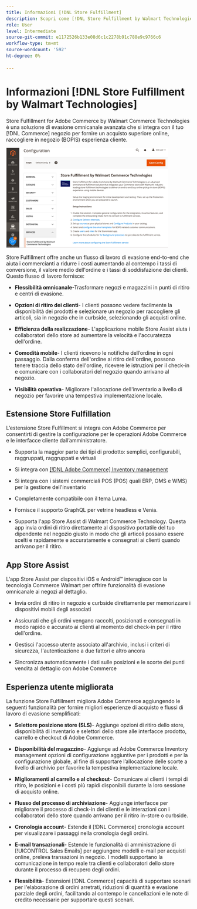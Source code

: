 ```yaml
---
title: Informazioni [!DNL Store Fulfillment]
description: Scopri come [!DNL Store Fulfillment by Walmart Technologies] supporta l’acquisto online, la raccolta di servizi in-store (BOPIS) per i clienti Adobe Commerce e Magenti Open Source. Utilizza Store Assist mobile per semplificare l'esecuzione e l'elaborazione degli ordini BOPIS per i collaboratori del negozio e i clienti Commerce.
role: User
level: Intermediate
source-git-commit: e1172526b133e08d6c1c2278b91c788e9c9766c6
workflow-type: tm+mt
source-wordcount: '592'
ht-degree: 0%

---
```



# Informazioni [!DNL Store Fulfillment by Walmart Technologies]

Store Fulfillment for Adobe Commerce by Walmart Commerce Technologies è una soluzione di evasione omnicanale avanzata che si integra con il tuo [!DNL Commerce] negozio per fornire un acquisto superiore online, raccogliere in negozio (BOPIS) esperienza cliente.

![Store Fulfillement by Walmart Technologies Configurazione amministratore](assets/store-fulfillment-admin-home.png)

Store Fulfillment offre anche un flusso di lavoro di evasione end-to-end che aiuta i commercianti a ridurre i costi aumentando al contempo i tassi di conversione, il valore medio dell&#39;ordine e i tassi di soddisfazione dei clienti. Questo flusso di lavoro fornisce:

* **Flessibilità omnicanale**-Trasformare negozi e magazzini in punti di ritiro e centri di evasione.

* **Opzioni di ritiro dei clienti**- I clienti possono vedere facilmente la disponibilità dei prodotti e selezionare un negozio per raccogliere gli articoli, sia in negozio che in curbside, selezionando gli acquisti online.

* **Efficienza della realizzazione**- L&#39;applicazione mobile Store Assist aiuta i collaboratori dello store ad aumentare la velocità e l&#39;accuratezza dell&#39;ordine.

* **Comodità mobile**- I clienti ricevono le notifiche dell’ordine in ogni passaggio. Dalla conferma dell&#39;ordine al ritiro dell&#39;ordine, possono tenere traccia dello stato dell&#39;ordine, ricevere le istruzioni per il check-in e comunicare con i collaboratori del negozio quando arrivano al negozio.

* **Visibilità operativa**- Migliorare l&#39;allocazione dell&#39;inventario a livello di negozio per favorire una tempestiva implementazione locale.

## Estensione Store Fulfillation

L’estensione Store Fulfillment si integra con Adobe Commerce per consentirti di gestire la configurazione per le operazioni Adobe Commerce e le interfacce cliente dall’amministratore.

* Supporta la maggior parte dei tipi di prodotto: semplici, configurabili, raggruppati, raggruppati e virtuali

* Si integra con [[!DNL Adobe Commerce] Inventory management](https://docs.magento.com/user-guide/catalog/inventory-learn-more.html)

* Si integra con i sistemi commerciali POS (POS) quali ERP, OMS e WMS) per la gestione dell&#39;inventario

* Completamente compatibile con il tema Luma.

* Fornisce il supporto GraphQL per vetrine headless e Venia.

* Supporta l&#39;app Store Assist di Walmart Commerce Technology. Questa app invia ordini di ritiro direttamente al dispositivo portatile del tuo dipendente nel negozio giusto in modo che gli articoli possano essere scelti e rapidamente e accuratamente e consegnati ai clienti quando arrivano per il ritiro.

## App Store Assist

L&#39;app Store Assist per dispositivi iOS e Android™ interagisce con la tecnologia Commerce Walmart per offrire funzionalità di evasione omnicanale ai negozi al dettaglio.

* Invia ordini di ritiro in negozio e curbside direttamente per memorizzare i dispositivi mobili degli associati

* Assicurati che gli ordini vengano raccolti, posizionati e consegnati in modo rapido e accurato ai clienti al momento del check-in per il ritiro dell&#39;ordine.

* Gestisci l&#39;accesso utente associato all&#39;archivio, inclusi i criteri di sicurezza, l&#39;autenticazione a due fattori e altro ancora

* Sincronizza automaticamente i dati sulle posizioni e le scorte dei punti vendita al dettaglio con Adobe Commerce

## Esperienza utente migliorata

La funzione Store Fulfillment migliora Adobe Commerce aggiungendo le seguenti funzionalità per fornire migliori esperienze di acquisto e flussi di lavoro di evasione semplificati:

* **Selettore posizione store (SLS)**- Aggiunge opzioni di ritiro dello store, disponibilità di inventario e selettori dello store alle interfacce prodotto, carrello e checkout di Adobe Commerce.

* **Disponibilità del magazzino**- Aggiunge ad Adobe Commerce Inventory management opzioni di configurazione aggiuntive per i prodotti e per la configurazione globale, al fine di supportare l’allocazione delle scorte a livello di archivio per favorire la tempestiva implementazione locale.

* **Miglioramenti al carrello e al checkout**- Comunicare ai clienti i tempi di ritiro, le posizioni e i costi più rapidi disponibili durante la loro sessione di acquisto online.

* **Flusso del processo di archiviazione**- Aggiunge interfacce per migliorare il processo di check-in dei clienti e le interazioni con i collaboratori dello store quando arrivano per il ritiro in-store o curbside.

* **Cronologia account**- Estende il [!DNL Commerce] cronologia account per visualizzare i passaggi nella cronologia degli ordini.

* **E-mail transazionali**- Estende le funzionalità di amministrazione di [!UICONTROL Sales Emails] per aggiungere modelli e-mail per acquisti online, preleva transazioni in negozio. I modelli supportano la comunicazione in tempo reale tra clienti e collaboratori dello store durante il processo di recupero degli ordini.

* **Flessibilità**- Estensioni [!DNL Commerce] capacità di supportare scenari per l&#39;elaborazione di ordini arretrati, riduzioni di quantità e evasione parziale degli ordini, facilitando al contempo le cancellazioni e le note di credito necessarie per supportare questi scenari.
